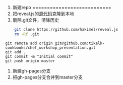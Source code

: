 1. 新建repo
===========================
  1. 把reveal.js的[源代码](https://github.com/hakimel/reveal.js)克隆到本地  
  1. 删除.git文件，清除历史  
  
``` bash
    git clone https://github.com/hakimel/reveal.js
    rm -Rf .git 
```

    git remote add origin git@github.com:tikalk-cookbooks/chef_workshop_presentation.git
    git add .
    git commit -m "Initial commit"
    git push origin master
  1. 新建gh-pages分支  
  1. 把gh-pages分支合并到master分支
